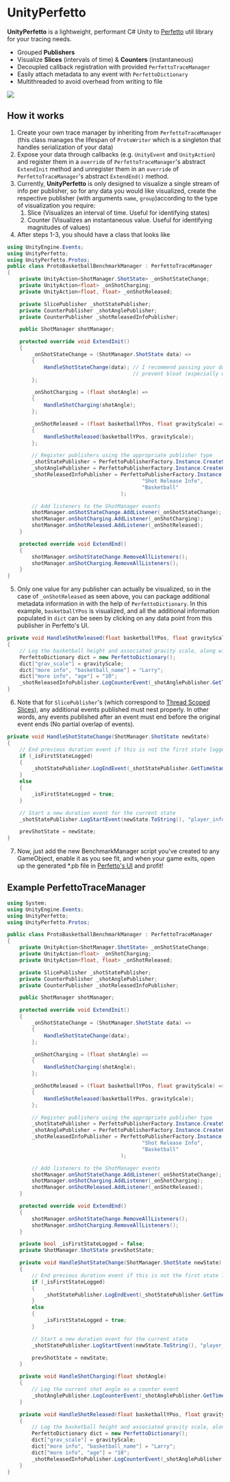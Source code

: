 # UnityPerfetto

**UnityPerfetto** is a lightweight, performant C# Unity to [Perfetto](https://perfetto.dev/) util library for your tracing needs.
* Grouped **Publishers**
* Visualize **Slices** (intervals of time) & **Counters** (instantaneous)
* Decoupled callback registration with provided `PerfettoTraceManager`
* Easily attach metadata to any event with `PerfettoDictionary`
* Multithreaded to avoid overhead from writing to file
<img src="assets/example.jpg">

## How it works

1. Create your own trace manager by inheriting from `PerfettoTraceManager` (this class manages the lifespan
   of `ProtoWriter` which is a singleton that handles serialization of your data)
2. Expose your data through callbacks (e.g. `UnityEvent` and `UnityAction`) and register them in a `override` of
   `PerfettoTraceManager`'s abstract `ExtendInit` method and unregister them in an `override` of `PerfettoTraceManager`'s abstract
   `ExtendEnd()` method.
3. Currently, **UnityPerfetto** is only designed to visualize a single stream of info per publisher, so for any data you would like visualized,
   create the respective publisher (with arguments `name`, `group`)according to the type of visualization you require:
    1. Slice (Visualizes an interval of time. Useful for identifying states)
    2. Counter (Visualizes an instantaneous value. Useful for identifying magnitudes of values)
4. After steps 1-3, you should have a class that looks like
```csharp
using UnityEngine.Events;
using UnityPerfetto;
using UnityPerfetto.Protos;
public class ProtoBasketballBenchmarkManager : PerfettoTraceManager
{
    private UnityAction<ShotManager.ShotState> _onShotStateChange;
    private UnityAction<float> _onShotCharging;
    private UnityAction<float, float> _onShotReleased;

    private SlicePublisher _shotStatePublisher;
    private CounterPublisher _shotAnglePublisher;
    private CounterPublisher _shotReleasedInfoPublisher;

    public ShotManager shotManager;

    protected override void ExtendInit()
    {
        _onShotStateChange = (ShotManager.ShotState data) =>
        {
            HandleShotStateChange(data); // I recommend passing your data into a helper method to 
                                         // prevent bloat (especially when packaging additional metadata)
        };

        _onShotCharging = (float shotAngle) =>
        {
            HandleShotCharging(shotAngle);
        };

        _onShotReleased = (float basketballYPos, float gravityScale) =>
        {
            HandleShotReleased(basketballYPos, gravityScale);
        };

        // Register publishers using the appropriate publisher type
        _shotStatePublisher = PerfettoPublisherFactory.Instance.CreateSlicePublisher("Shot State", "Player");
        _shotAnglePublisher = PerfettoPublisherFactory.Instance.CreateCounterPublisher("Shot Angle", "Player");
        _shotReleasedInfoPublisher = PerfettoPublisherFactory.Instance.CreateCounterPublisher(
                                            "Shot Release Info",
                                            "Basketball"
                                     );

        // Add listeners to the ShotManager events
        shotManager.onShotStateChange.AddListener(_onShotStateChange);
        shotManager.onShotCharging.AddListener(_onShotCharging);
        shotManager.onShotReleased.AddListener(_onShotReleased);
    }

    protected override void ExtendEnd()
    {
        shotManager.onShotStateChange.RemoveAllListeners();
        shotManager.onShotCharging.RemoveAllListeners();
    }
}
```
5. Only one value for any publisher can actually be visualized, so in the case of `_onShotReleased` as seen above, you can package
   additional metadata information in with the help of `PerfettoDictionary`. In this example, `basketballYPos` is visualized, and
   all the additional information populated in `dict` can be seen by clicking on any data point from this publisher in Perfetto's UI.
```csharp
private void HandleShotReleased(float basketballYPos, float gravityScale)
{
    // Log the basketball height and associated gravity scale, along with some other categorized verbose info
    PerfettoDictionary dict = new PerfettoDictionary();
    dict["grav_scale"] = gravityScale;
    dict["more info", "basketball_name"] = "Larry";
    dict["more info", "age"] = "10";
    _shotReleasedInfoPublisher.LogCounterEvent(_shotAnglePublisher.GetTimeStamp(), basketballYPos, dict);
}
```
6. Note that for `SlicePublisher`'s (which correspond to [Thread Scoped Slices](https://perfetto.dev/docs/reference/synthetic-track-event#thread-scoped-sync-slices)),
   any additional events published must nest properly. In other words, any events published after an event must end before the original
   event ends (No partial overlap of events).
```csharp
private void HandleShotStateChange(ShotManager.ShotState newState)
{
    // End previous duration event if this is not the first state logged
    if (_isFirstStateLogged)
    {
        _shotStatePublisher.LogEndEvent(_shotStatePublisher.GetTimeStamp());
    }
    else
    {
        _isFirstStateLogged = true;
    }

    // Start a new duration event for the current state
    _shotStatePublisher.LogStartEvent(newState.ToString(), "player_info", _shotStatePublisher.GetTimeStamp());

    prevShotState = newState;
}
```
7. Now, just add the new BenchmarkManager script you've created to any GameObject, enable it as you see fit, and when your game exits,
   open up the generated *.pb file in [Perfetto's UI](https://ui.perfetto.dev/#!/info) and profit!

## Example PerfettoTraceManager
```csharp
using System;
using UnityEngine.Events;
using UnityPerfetto;
using UnityPerfetto.Protos;

public class ProtoBasketballBenchmarkManager : PerfettoTraceManager
{
    private UnityAction<ShotManager.ShotState> _onShotStateChange;
    private UnityAction<float> _onShotCharging;
    private UnityAction<float, float> _onShotReleased;

    private SlicePublisher _shotStatePublisher;
    private CounterPublisher _shotAnglePublisher;
    private CounterPublisher _shotReleasedInfoPublisher;

    public ShotManager shotManager;

    protected override void ExtendInit()
    {
        _onShotStateChange = (ShotManager.ShotState data) =>
        {
            HandleShotStateChange(data);
        };

        _onShotCharging = (float shotAngle) =>
        {
            HandleShotCharging(shotAngle);
        };

        _onShotReleased = (float basketballYPos, float gravityScale) =>
        {
            HandleShotReleased(basketballYPos, gravityScale);
        };

        // Register publishers using the appropriate publisher type
        _shotStatePublisher = PerfettoPublisherFactory.Instance.CreateSlicePublisher("Shot State", "Player");
        _shotAnglePublisher = PerfettoPublisherFactory.Instance.CreateCounterPublisher("Shot Angle", "Player");
        _shotReleasedInfoPublisher = PerfettoPublisherFactory.Instance.CreateCounterPublisher(
                                            "Shot Release Info",
                                            "Basketball"
                                     );

        // Add listeners to the ShotManager events
        shotManager.onShotStateChange.AddListener(_onShotStateChange);
        shotManager.onShotCharging.AddListener(_onShotCharging);
        shotManager.onShotReleased.AddListener(_onShotReleased);
    }

    protected override void ExtendEnd()
    {
        shotManager.onShotStateChange.RemoveAllListeners();
        shotManager.onShotCharging.RemoveAllListeners();
    }

    private bool _isFirstStateLogged = false;
    private ShotManager.ShotState prevShotState;

    private void HandleShotStateChange(ShotManager.ShotState newState)
    {
        // End previous duration event if this is not the first state logged
        if (_isFirstStateLogged)
        {
            _shotStatePublisher.LogEndEvent(_shotStatePublisher.GetTimeStamp());
        }
        else
        {
            _isFirstStateLogged = true;
        }

        // Start a new duration event for the current state
        _shotStatePublisher.LogStartEvent(newState.ToString(), "player_info", _shotStatePublisher.GetTimeStamp());

        prevShotState = newState;
    }

    private void HandleShotCharging(float shotAngle)
    {
        // Log the current shot angle as a counter event
        _shotAnglePublisher.LogCounterEvent(_shotAnglePublisher.GetTimeStamp(), shotAngle);
    }

    private void HandleShotReleased(float basketballYPos, float gravityScale)
    {
        // Log the basketball height and associated gravity scale, along with some other categorized verbose info
        PerfettoDictionary dict = new PerfettoDictionary();
        dict["grav_scale"] = gravityScale;
        dict["more info", "basketball_name"] = "Larry";
        dict["more info", "age"] = "10";
        _shotReleasedInfoPublisher.LogCounterEvent(_shotAnglePublisher.GetTimeStamp(), basketballYPos, dict);
    }
}
```
